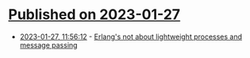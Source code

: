 # [Published on 2023-01-27](index.md)

* [2023-01-27, 11:56:12](https://news.ycombinator.com/item?id=34545061) - [Erlang's not about lightweight processes and message passing](https://github.com/stevana/armstrong-distributed-systems/blob/main/docs/erlang-is-not-about.md)
